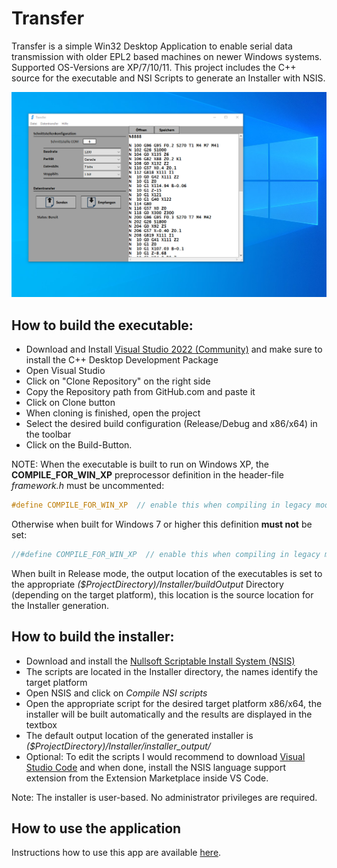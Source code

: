 # Transfer
Transfer is a simple Win32 Desktop Application to enable serial data transmission with older EPL2 based machines on newer Windows systems. Supported OS-Versions are XP/7/10/11. This project includes the C++ source for the executable and NSI Scripts to generate an Installer with NSIS.

![Transfer App User Interface](Resources/Screenshot_b.png)

## How to build the executable:

- Download and Install [Visual Studio 2022 (Community)](https://visualstudio.microsoft.com/de/downloads/) and make sure to install the C++ Desktop Development Package
- Open Visual Studio
- Click on "Clone Repository" on the right side
- Copy the Repository path from GitHub.com and paste it
- Click on Clone button
- When cloning is finished, open the project
- Select the desired build configuration (Release/Debug and x86/x64) in the toolbar
- Click on the Build-Button.

NOTE:
When the executable is built to run on Windows XP, the **COMPILE_FOR_WIN_XP** preprocessor definition in the header-file *framework.h* must be uncommented:
```C++
#define COMPILE_FOR_WIN_XP  // enable this when compiling in legacy mode for windows xp
```
Otherwise when built for Windows 7 or higher this definition **must not** be set:
```C++
//#define COMPILE_FOR_WIN_XP  // enable this when compiling in legacy mode for windows xp
```
When built in Release mode, the output location of the executables is set to the appropriate *($ProjectDirectory)/Installer/buildOutput* Directory (depending on the target platform), this location is the source location for the Installer generation.

## How to build the installer:

- Download and install the [Nullsoft Scriptable Install System (NSIS)](https://nsis.sourceforge.io/Download)
- The scripts are located in the Installer directory, the names identify the target platform
- Open NSIS and click on *Compile NSI scripts* 
- Open the appropriate script for the desired target platform x86/x64, the installer will be built automatically and the results are displayed in the textbox
- The default output location of the generated installer is *($ProjectDirectory)/Installer/installer_output/*
- Optional: To edit the scripts I would recommend to download [Visual Studio Code](https://code.visualstudio.com/) and when done, install the NSIS language support extension from the Extension Marketplace inside VS Code.

Note:
The installer is user-based. No administrator privileges are required.

## How to use the application

Instructions how to use this app are available [here](https://epl2-datatransmission.blogspot.com/2020/08/epl2-datenubertragung.html).

